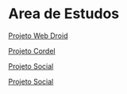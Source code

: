# Area de Estudos

 
<a href="https://rafaelnikolaspuggi.github.io/Area_de_Estudos/Estudonauta/html-css/Desafios/Des_10_Projeto_web_droid/" target="_blank" class="externo">Projeto Web Droid</a> <br>

<a href="https://rafaelnikolaspuggi.github.io/Area_de_Estudos/Estudonauta/html-css/Desafios/Des_12_Projeto_cordel/" target="_blank" class="externo">Projeto Cordel</a> <br>

<a href="https://rafaelnikolaspuggi.github.io/Area_de_Estudos/Estudonauta/html-css/Desafios/Des_15_Projeto_Social/" target="_blank" class="externo">Projeto Social</a>

<a href="https://rafaelnikolaspuggi.github.io/Area_de_Estudos/Projetinhos/Rel%C3%B3gio%20Digital/" target="_blank" class="externo">Projeto Social</a>

